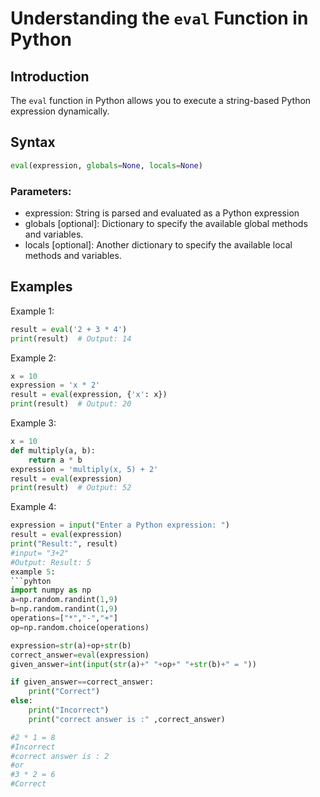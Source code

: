 # Understanding the `eval` Function in Python
## Introduction

The `eval` function in Python allows you to execute a string-based Python expression dynamically. 

## Syntax
```python 
eval(expression, globals=None, locals=None)
```

### Parameters:

* expression: String is parsed and evaluated as a Python expression
* globals [optional]: Dictionary to specify the available global methods and variables.
* locals [optional]: Another dictionary to specify the available local methods and variables.

## Examples
Example 1:
```python
result = eval('2 + 3 * 4')
print(result)  # Output: 14
```
Example 2:

```python
x = 10
expression = 'x * 2'
result = eval(expression, {'x': x})
print(result)  # Output: 20
```
Example 3:
```python
x = 10
def multiply(a, b):
    return a * b
expression = 'multiply(x, 5) + 2'
result = eval(expression)
print(result)  # Output: 52
```
Example 4:
```python
expression = input("Enter a Python expression: ")
result = eval(expression)
print("Result:", result)
#input= "3+2"
#Output: Result: 5
example 5:
```pyhton
import numpy as np
a=np.random.randint(1,9)
b=np.random.randint(1,9)
operations=["*","-","+"]
op=np.random.choice(operations)

expression=str(a)+op+str(b)
correct_answer=eval(expression)
given_answer=int(input(str(a)+" "+op+" "+str(b)+" = "))

if given_answer==correct_answer:
    print("Correct")
else:
    print("Incorrect")
    print("correct answer is :" ,correct_answer)

#2 * 1 = 8
#Incorrect
#correct answer is : 2
#or
#3 * 2 = 6
#Correct
```
